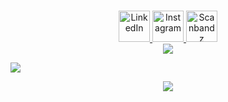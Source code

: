 
<p align="center">
<br/>
<a href="https://www.linkedin.com/in/jcaponigro">
  <img alt="LinkedIn" width="50px" src="https://user-images.githubusercontent.com/43545812/144035037-0f415fc7-9f96-4517-a370-ccc6e78a714b.png" />
</a>
<a href="https://www.instagram.com/joshcaponigro">
  <img alt="Instagram" width="50px" src="https://user-images.githubusercontent.com/43545812/144035088-0dfb165f-8fe0-4d13-896c-876c29d2b128.png" />
</a>
 <a href="https://www.scanbandz.com">
  <img alt="Scanbandz" width="50px" src="https://cdn2.iconfinder.com/data/icons/shopping-elements-6/64/08-Barcode_Scanner-512.png" />
</a>
<br>
  <img src="https://visitor-badge.glitch.me/badge?page_id=joshcap20.joshcap20">
</p>

<p>
  <img src="https://github-readme-stats.vercel.app/api/top-langs/?username=JoshCap&theme=blue-green">
 </p>

<p align="center">
  <img src="https://github-readme-streak-stats.herokuapp.com?user=joshcap20&theme=darcula&hide_border=true&background=FFFFFF00">
</p>



